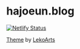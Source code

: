 # hajoeun.blog

[![Netlify Status](https://api.netlify.com/api/v1/badges/e6750aa7-94f1-4eae-8c14-7d78ef88e432/deploy-status)](https://app.netlify.com/sites/hajoeun/deploys)

[Theme](https://github.com/LekoArts/gatsby-themes/tree/master/themes/gatsby-theme-minimal-blog) by [LekoArts](https://www.lekoarts.de/en/)

